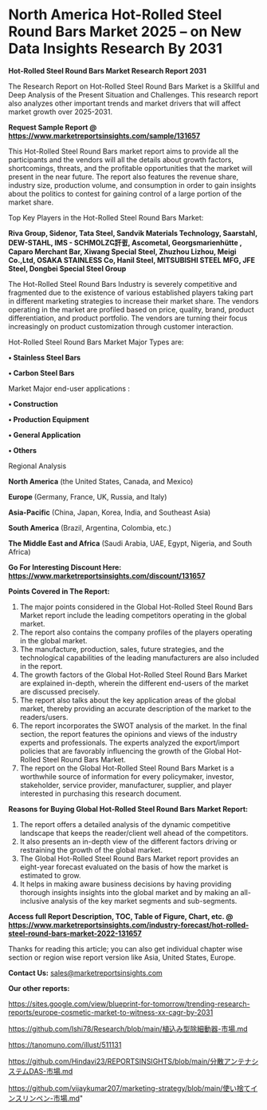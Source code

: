 # North America Hot-Rolled Steel Round Bars Market 2025 – on New Data Insights Research By 2031

<strong>Hot-Rolled Steel Round Bars Market Research Report 2031</strong>

The Research Report on Hot-Rolled Steel Round Bars Market is a Skillful and Deep Analysis of the Present Situation and Challenges. This research report also analyzes other important trends and market drivers that will affect market growth over 2025-2031.

<strong>Request Sample Report @ <a href=https://www.marketreportsinsights.com/sample/131657>https://www.marketreportsinsights.com/sample/131657</a></strong>

This Hot-Rolled Steel Round Bars market report aims to provide all the participants and the vendors will all the details about growth factors, shortcomings, threats, and the profitable opportunities that the market will present in the near future. The report also features the revenue share, industry size, production volume, and consumption in order to gain insights about the politics to contest for gaining control of a large portion of the market share.

Top Key Players in the Hot-Rolled Steel Round Bars Market:

<strong>Riva Group, Sidenor, Tata Steel, Sandvik Materials Technology, Saarstahl, DEW-STAHL, IMS - SCHMOLZҀ訐큀, Ascometal, Georgsmarienhütte , Caparo Merchant Bar, Xiwang Special Steel, Zhuzhou Lizhou, Meigi Co.,Ltd, OSAKA STAINLESS Co, Hanil Steel, MITSUBISHI STEEL MFG, JFE Steel, Dongbei Special Steel Group</strong>

The Hot-Rolled Steel Round Bars Industry is severely competitive and fragmented due to the existence of various established players taking part in different marketing strategies to increase their market share. The vendors operating in the market are profiled based on price, quality, brand, product differentiation, and product portfolio. The vendors are turning their focus increasingly on product customization through customer interaction.

Hot-Rolled Steel Round Bars Market Major Types are:

<strong>• Stainless Steel Bars

• Carbon Steel Bars</strong>

Market Major end-user applications :

<strong>• Construction

• Production Equipment

• General Application

• Others</strong>

Regional Analysis

</u><strong><b>North America</b></strong> (the United States, Canada, and Mexico)

<strong><b>Europe </b></strong>(Germany, France, UK, Russia, and Italy)

<strong><b>Asia-Pacific</b></strong> (China, Japan, Korea, India, and Southeast Asia)

<strong><b>South America</b></strong> (Brazil, Argentina, Colombia, etc.)

<strong><b>The Middle East and Africa</b></strong> (Saudi Arabia, UAE, Egypt, Nigeria, and South Africa)

<strong>Go For Interesting Discount Here: <a href=https://www.marketreportsinsights.com/discount/131657>https://www.marketreportsinsights.com/discount/131657</a></strong>

<strong>Points Covered in The Report:</strong>
<ol>
  <li>The major points considered in the Global Hot-Rolled Steel Round Bars Market report include the leading competitors operating in the global market.</li>
  <li>The report also contains the company profiles of the players operating in the global market.</li>
  <li>The manufacture, production, sales, future strategies, and the technological capabilities of the leading manufacturers are also included in the report.</li>
  <li>The growth factors of the Global Hot-Rolled Steel Round Bars Market are explained in-depth, wherein the different end-users of the market are discussed precisely.</li>
  <li>The report also talks about the key application areas of the global market, thereby providing an accurate description of the market to the readers/users.</li>
  <li>The report incorporates the SWOT analysis of the market. In the final section, the report features the opinions and views of the industry experts and professionals. The experts analyzed the export/import policies that are favorably influencing the growth of the Global Hot-Rolled Steel Round Bars Market.</li>
  <li>The report on the Global Hot-Rolled Steel Round Bars Market is a worthwhile source of information for every policymaker, investor, stakeholder, service provider, manufacturer, supplier, and player interested in purchasing this research document.</li>
</ol>
<strong>Reasons for Buying Global Hot-Rolled Steel Round Bars Market Report:</strong>

<ol>
  <li>The report offers a detailed analysis of the dynamic competitive landscape that keeps the reader/client well ahead of the competitors.</li>
  <li>It also presents an in-depth view of the different factors driving or restraining the growth of the global market.</li>
  <li>The Global Hot-Rolled Steel Round Bars Market report provides an eight-year forecast evaluated on the basis of how the market is estimated to grow.</li>
  <li>It helps in making aware business decisions by having providing thorough insights insights into the global market and by making an all-inclusive analysis of the key market segments and sub-segments.</li>
</ol>
<strong>Access full Report Description, TOC, Table of Figure, Chart, etc. @ <a href=https://www.marketreportsinsights.com/industry-forecast/hot-rolled-steel-round-bars-market-2022-131657>https://www.marketreportsinsights.com/industry-forecast/hot-rolled-steel-round-bars-market-2022-131657</a></strong>


Thanks for reading this article; you can also get individual chapter wise section or region wise report version like Asia, United States, Europe.

<strong>Contact Us:</strong>
sales@marketreportsinsights.com

<strong>Our other reports:</strong>

<a href=https://sites.google.com/view/blueprint-for-tomorrow/trending-research-reports/europe-cosmetic-market-to-witness-xx-cagr-by-2031>https://sites.google.com/view/blueprint-for-tomorrow/trending-research-reports/europe-cosmetic-market-to-witness-xx-cagr-by-2031</a>

<a href=https://github.com/Ishi78/Research/blob/main/植込み型除細動器-市場.md>https://github.com/Ishi78/Research/blob/main/植込み型除細動器-市場.md</a>

<a href=https://tanomuno.com/illust/511131>https://tanomuno.com/illust/511131</a>

<a href=https://github.com/Hindavi23/REPORTSINSIGHTS/blob/main/分散アンテナシステムDAS-市場.md>https://github.com/Hindavi23/REPORTSINSIGHTS/blob/main/分散アンテナシステムDAS-市場.md</a>

<a href=https://github.com/vijaykumar207/marketing-strategy/blob/main/使い捨てインスリンペン-市場.md>https://github.com/vijaykumar207/marketing-strategy/blob/main/使い捨てインスリンペン-市場.md</a>"
